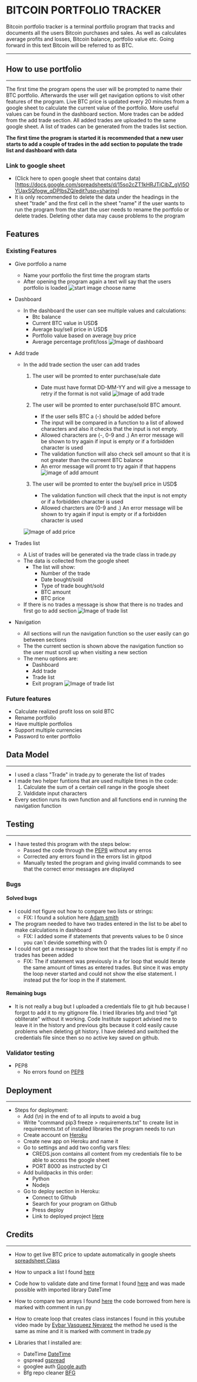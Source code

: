 # BITCOIN PORTFOLIO TRACKER
Bitcoin portfolio tracker is a terminal portfolio program that tracks and documents all the users Bitcoin purchases and sales.
As well as calculates average profits and losses, Bitcoin balance, portfolio value etc. Going forward in this text Bitcoin will be referred to as BTC.

---

## How to use portfolio
---
The first time the program opens the user will be prompted to name their BTC portfolio.
Afterwards the user will get navigation options to visit other features of the program.
Live BTC price is updated every 20 minutes from a google sheet to calculate the current value of the portfolio.
More useful values can be found in the dashboard section. More trades can be added from the add trade section.
All added trades are uploaded to the same google sheet. A list of trades can be generated from the trades list section.

**The first time the program is started it is recommended that a new user starts to add a couple of trades in the add section to populate the trade list and dashboard with data**

### Link to google sheet
- (Click here to open google sheet that contains data)[https://docs.google.com/spreadsheets/d/15so2cZT1kHRJTjCibZ_gVl5OYUaxSQfogw_qDPIbsZQ/edit?usp=sharing]
- It is only recommended to delete the data under the headings in the sheet "trade" and the first cell in the sheet "name" if the user wants to run the program from the start the user needs to rename the portfolio or delete trades. Deleting other data may cause problems to the program 

## Features

### Existing Features

- Give portfolio a name
    - Name your portfolio the first time the program starts
    - After opening the program again a text will say that the users portfolio is loaded
![start image choose name](/assets/images/start.png)


- Dashboard
    - In the dashboard the user can see multiple values and calculations:
        - Btc balance
        - Current BTC value in USD$
        - Average buy/sell price in USD$
        - Portfolio value based on average buy price
        - Average percentage profit/loss
![Image of dashboard](/assets/images/dashboard.png)


- Add trade
    - In the add trade section the user can add trades
        1. The user will be promted to enter purchase/sale date
            - Date must have format DD-MM-YY and will give a message to retry if the format is not valid
            ![Image of add trade](/assets/images/add_date.png)

        2. The user will be promted to enter purchase/sold BTC amount.
            - If the user sells BTC a (-) should be added before
            -  The input will be compared in a function to a list of allowed characters and also it checks that the input is not empty.
            - Allowed characters are (-, 0-9 and .) An error message will be shown to try again if input is empty or if a forbidden  character is used
            - The validation function will also check sell amount so that it is not greater than the curreent BTC balance
            - An error message will promt to try again if that happens
            ![image of add amount ](/assets/images/add_amount.png)

        3. The user will be promted to enter the buy/sell price in USD$
            - The validation function will check that the input is not empty or if a forbidden character is used
            - Allowed charcters are (0-9 and .) An error message will be shown to try again if input is empty or if a forbidden  character is used

        ![Image of add price](/assets/images/add_price.png)
        


- Trades list
    - A List of trades will be generated via the trade class in trade.py
    - The data is collected from the google sheet
        - The list will show:
            - Number of the trade
            - Date bought/sold
            - Type of trade bought/sold
            - BTC amount
            - BTC price
    - If there is no trades a message is show that there is no trades and first go to add section
![Image of trade list](/assets/images/trade_list.png)


- Navigation
    - All sections will run the navigation function so the user easily can go between sections
    - The the current section is shown above the navigation function so the user must scroll up when visiting a new section 
    - The menu options are:
        - Dashboard
        - Add trade
        - Trade list
        - Exit program
![Image of trade list](/assets/images/navigation.png)


### Future features
- Calculate realized profit loss on sold BTC
- Rename portfolio
- Have multiple portfolios
- Support multiple currencies
- Password to enter portfolio


## Data Model
---
- I used a class "Trade" in trade.py to generate the list of trades
- I made two helper funtions that are used multiple times in the code: 
    1. Calculate the sum of a certain cell range in the google sheet
    2. Valdidate input characters
- Every section runs its own function and all functions end in running the navigation function


## Testing
---
- I have tested this program with the steps below:
    - Passed the code through the [PEP8](http://pep8online.com/) without any erros
    - Corrected any errors found in the errors list in gitpod
    - Manually tested the program and giving invalid commands to see that the correct error messages are displayed

### Bugs

#### Solved bugs
- I could not figure out how to compare two lists or strings:
    - FIX: I found a solution here [Adam smith](https://www.adamsmith.haus/python/answers/how-to-get-the-difference-between-two-list-in-python)
- The program needed to have two trades entered in the list to be abel to make calculations in dashboard
    - FIX: I added some if statements that prevents values to be 0 since you can´t devide something with 0
- I could not get a message to show text that the trades list is empty if no trades has beeen added
    - FIX: The if statement was previously in a for loop that would iterate the same amount of times as entered trades.
    But since it was empty the loop never started and could not show the else statement. I instead put the for loop in the if statement.

#### Remaining bugs
- It is not really a bug but I uploaded a credentials file to git hub because I forgot to add it to my gitignore file.
I tried libraries bfg and tried "git obliterate" without it working. Code Institute support advised me to leave it in the history and previous gits because it cold easily cause problems when deleting git history.
I have deleted and switched the credentials file since then so no active key saved on github.

### Validator testing
- PEP8
    - No errors found on [PEP8](http://pep8online.com/)


## Deployment
---
- Steps for deployment:
    - Add (\n) in the end of to all inputs to avoid a bug
    - Write "command pip3 freeze > requirements.txt" to create list in requirements.txt of installed libraries the program needs to run
    - Create account on [Heroku](https://www.heroku.com/home)
    - Create new app on Heroku and name it
    - Go to settings and add two config vars files:
        - CREDS.json contains all content from my credentials file to be able to access the google sheet
        - PORT 8000 as instructed by CI
    - Add buildpacks in this order:
        - Python
        - Nodejs
    - Go to deploy section in Heroku:
        - Connect to Github
        - Search for your program on Github
        - Press deploy
        - Link to deployed project [Here](https://bitcoin-portfolio-tracker.herokuapp.com/)

## Credits
---
- How to get live BTC price to update automatically in google sheets [spreadsheet Class](https://www.spreadsheetclass.com/pulling-cryptocurrency-prices-into-google-sheets-2-methods/)
- How to unpack a list I found [here](https://note.nkmk.me/en/python-tuple-list-unpack/)
- Code how to validate date and time format I found [here](https://stackoverflow.com/questions/16870663/how-do-i-validate-a-date-string-format-in-python) and was made possible with imported library DateTime
- How to compare two arrays I found [here](https://www.adamsmith.haus/python/answers/how-to-get-the-difference-between-two-list-in-python) the code borrowed from here is marked with comment in run.py
- How to create loop that creates class instances I found in this youtube video made by [Eybar Vasqueez Nevarez](https://www.youtube.com/watch?v=9ciQeqyuiek&t=187s) the method he used is the same as mine and it is marked with comment in trade.py

- Libraries that I installed are:
    - DateTime [DateTime](https://pypi.org/project/DateTime/)
    - gspread [gspread](https://pypi.org/project/gspread/)
    - googlee auth [Google auth](https://pypi.org/project/google-auth/)
    - Bfg repo cleaner [BFG](https://rtyley.github.io/bfg-repo-cleaner/)